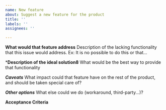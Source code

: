 ```yaml
---
name: New feature
about: Suggest a new feature for the product
title: ''
labels: ''
assignees: ''

---
```


**What would that feature address**
Description of the lacking functionality that this issue would address.
Ex: It is no possible to do this or that...

***Description of the ideal solution8**
What would be the best way to provide that functionality

***Caveats***
What impact could that feature have on the rest of the product, and should be taken special care of?

***Other options***
What else could we do (workaround, third-party...)?

**Acceptance Criteria**
